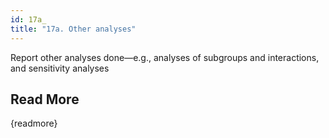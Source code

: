 ```yaml
---
id: 17a_
title: "17a. Other analyses"
---
```

Report other analyses done—e.g., analyses of subgroups and interactions, and sensitivity analyses

## Read More

{readmore}